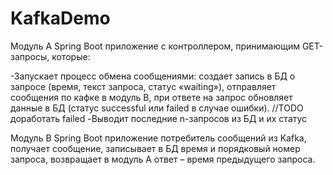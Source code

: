 # KafkaDemo

Модуль А
Spring Boot приложение с контроллером, принимающим GET-запросы, которые:

  -Запускает процесс обмена сообщениями: создает запись в БД о запросе (время, текст запроса, статус «waiting»), отправляет сообщения по кафке в модуль B, при ответе на запрос обновляет данные в БД (статус successful или failed в случае ошибки).
  //TODO доработать failed
  -Выводит последние n-запросов из БД и их статус

Модуль B 
Spring Boot приложение потребитель сообщений из Kafka, получает сообщение, записывает в БД время и порядковый номер запроса, возвращает в модуль А ответ – время предыдущего запроса.
